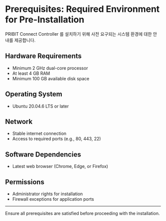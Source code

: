 # Prerequisites: Required Environment for Pre-Installation

PRIBIT Connect Controller 를 설치하기 위해 사전 요구되는 시스템 환경에 대한 안내를 제공합니다. 

## Hardware Requirements
- Minimum 2 GHz dual-core processor
- At least 4 GB RAM
- Minimum 100 GB available disk space

## Operating System
- Ubuntu 20.04.6 LTS or later

## Network
- Stable internet connection
- Access to required ports (e.g., 80, 443, 22)

## Software Dependencies
- Latest web browser (Chrome, Edge, or Firefox)

## Permissions
- Administrator rights for installation
- Firewall exceptions for application ports

---

Ensure all prerequisites are satisfied before proceeding with the installation.